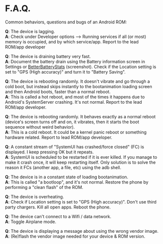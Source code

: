 # F.A.Q.

Common behaviors, questions and bugs of an Android ROM:

**Q**: The device is lagging.   
**A**: Check under Developer options --> Running services if all (or most) memory is occupied, and by which service/app. Report to the lead ROM/app developer

**Q**: The device is draining battery very fast.    
**A**: Document the battery drain using the Battery information screen in Settings or [BetterBatteryStats](https://play.google.com/store/apps/details?id=com.asksven.betterbatterystats&hl=en) (screenshot). Check if the Location setting is set to "GPS (High accuracy)" and turn it to "Battery Saving".

**Q**: The device is rebooting randomly. It doesn't vibrate and go through a cold boot, but instead skips instantly to the bootanimation loading screen and then Android boots, faster than a normal reboot.    
**A**: This is called a hot reboot, and most of the times it happens due to Android's SystemServer crashing. It's not normal. Report to the lead ROM/app developer.

**Q**: The device is rebooting randomly. It behaves exactly as a normal reboot (device's screen turns off and on, it vibrates, then it starts the boot sequence without weird behavior).    
**A**: This is a cold reboot. It could be a kernel panic reboot or something hardware related. Report to lead ROM/app developer.

**Q**: A constant stream of "SystemUI has crashed/force closed" (FC) is displayed. I keep pressing OK but it repeats.   
**A**: SystemUI is scheduled to be restarted if it is ever killed. If you manage to make it crash once, it will keep restarting itself. Only solution is to solve the reason it FCs (another app, a file, etc) using the adb shell.

**Q**: The device is in a constant state of loading bootanimation.    
**A**: This is called "a bootloop", and it's not normal. Restore the phone by performing a "clean flash" of the ROM.

**Q**: The device is overheating.   
**A**: Check if Location setting is set to "GPS (High accuracy)". Don't use third party chargers. Kill all open apps. Reboot the phone.

**Q**: The device can't connect to a Wifi / data network.   
**A**: Toggle Airplane mode.

**Q**: The device is displaying a message about using the wrong vendor image.   
**A**: (Re)flash the vendor image needed for your device & ROM version.
